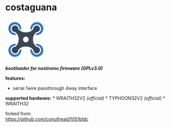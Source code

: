 # costaguana
![quad](icon.png)

***bootloader for nostromo firmware (GPLv3.0)***

**features:**
  * serial 1wire passthrough 4way interface

  **supported hardware:**
    * WRAITH32V2  *(official)*
    * TYPHOON32V2  *(official)*
    * WRAITH32

  forked from: <br/>
  <https://github.com/conuthead/f051bldc> <br/>
